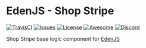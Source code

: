 # EdenJS - Shop Stripe
[![TravisCI](https://travis-ci.com/eden-js/shop-stripe.svg?branch=master)](https://travis-ci.com/eden-js/shop-stripe)
[![Issues](https://img.shields.io/github/issues/eden-js/shop-stripe.svg)](https://github.com/eden-js/shop-stripe/issues)
[![License](https://img.shields.io/badge/license-MIT-blue.svg)](https://github.com/eden-js/shop-stripe)
[![Awesome](https://img.shields.io/badge/awesome-true-green.svg)](https://github.com/eden-js/shop-stripe)
[![Discord](https://img.shields.io/discord/583845970433933312.svg)](https://discord.gg/5u3f3up)

Shop Stripe base logic component for [EdenJS](https://github.com/edenjs-cli)
